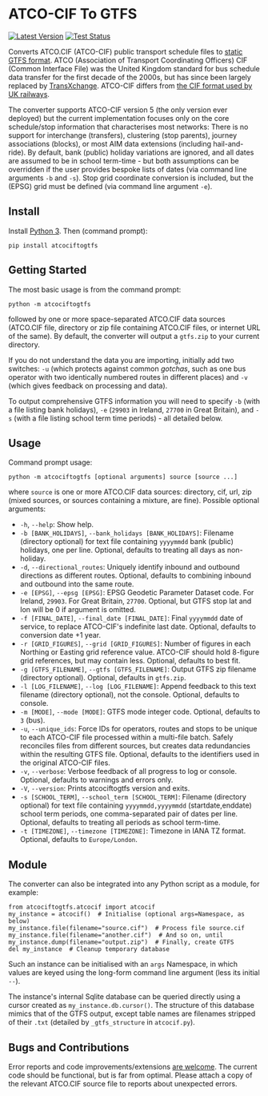 # ATCO-CIF To GTFS

[![Latest Version](https://img.shields.io/pypi/v/atcociftogtfs.svg)](https://pypi.org/project/atcociftogtfs/) [![Test Status](https://github.com/timhowgego/atcociftogtfs/workflows/test_atcociftogtfs/badge.svg)](https://github.com/timhowgego/atcociftogtfs/actions?query=workflow%3Atest_atcociftogtfs)

Converts ATCO.CIF (ATCO-CIF) public transport schedule files to [static GTFS format](https://gtfs.org/reference/static). ATCO (Association of Transport Coordinating Officers) CIF (Common Interface File) was the United Kingdom standard for bus schedule data transfer for the first decade of the 2000s, but has since been largely replaced by [TransXchange](https://www.gov.uk/government/collections/transxchange). ATCO-CIF differs from [the CIF format used by UK railways](https://wiki.openraildata.com/index.php/CIF_File_Format).

The converter supports ATCO-CIF version 5 (the only version ever deployed) but the current implementation focuses only on the core schedule/stop information that characterises most networks: There is no support for interchange (transfers), clustering (stop parents), journey associations (blocks), or most AIM data extensions (including hail-and-ride). By default, bank (public) holiday variations are ignored, and all dates are assumed to be in school term-time - but both assumptions can be overridden if the user provides bespoke lists of dates (via command line arguments `-b` and `-s`). Stop grid coordinate conversion is included, but the (EPSG) grid must be defined (via command line argument `-e`).

## Install

Install [Python 3](https://www.python.org/downloads/). Then (command prompt):

    pip install atcociftogtfs

## Getting Started

The most basic usage is from the command prompt:

    python -m atcociftogtfs

followed by one or more space-separated ATCO.CIF data sources (ATCO.CIF file, directory or zip file containing ATCO.CIF files, or internet URL of the same). By default, the converter will output a `gtfs.zip` to your current directory. 

If you do not understand the data you are importing, initially add two switches: `-u` (which protects against common _gotchas_, such as one bus operator with two identically numbered routes in different places) and `-v` (which gives feedback on processing and data).

To output comprehensive GTFS information you will need to specify `-b` (with a file listing bank holidays), `-e` (`29903` in Ireland, `27700` in Great Britain), and `-s` (with a file listing school term time periods) - all detailed below.

## Usage

Command prompt usage:

    python -m atcociftogtfs [optional arguments] source [source ...]
    
where `source` is one or more ATCO.CIF data sources: directory, cif, url, zip (mixed sources, or sources containing a mixture, are fine). Possible optional arguments:

* `-h`, `--help`: Show help.
* `-b [BANK_HOLIDAYS]`, `--bank_holidays [BANK_HOLIDAYS]`: Filename (directory optional) for text file containing `yyyymmdd` bank (public) holidays, one per line. Optional, defaults to treating all days as non-holiday.
* `-d`, `--directional_routes`: Uniquely identify inbound and outbound directions as different routes. Optional, defaults to combining inbound and outbound into the same route.
* `-e [EPSG]`, `--epsg [EPSG]`: EPSG Geodetic Parameter Dataset code. For Ireland, `29903`. For Great Britain, `27700`. Optional, but GTFS stop lat and lon will be 0 if argument is omitted.
* `-f [FINAL_DATE]`, `--final_date [FINAL_DATE]`: Final `yyyymmdd` date of service, to replace ATCO-CIF's indefinite last date. Optional, defaults to conversion date +1 year.
* `-r [GRID_FIGURES]`, `--grid [GRID_FIGURES]`: Number of figures in each Northing or Easting grid reference value. ATCO-CIF should hold 8-figure grid references, but may contain less. Optional, defaults to best fit.
* `-g [GTFS_FILENAME]`, `--gtfs [GTFS_FILENAME]`: Output GTFS zip filename (directory optional). Optional, defaults in `gtfs.zip`.
* `-l [LOG_FILENAME]`, `--log [LOG_FILENAME]`: Append feedback to this text filename (directory optional), not the console. Optional, defaults to console.
* `-m [MODE]`, `--mode [MODE]`: GTFS mode integer code. Optional, defaults to `3` (bus).
* `-u`, `--unique_ids`: Force IDs for operators, routes and stops to be unique to each ATCO-CIF file processed within a multi-file batch. Safely reconciles files from different sources, but creates data redundancies within the resulting GTFS file. Optional, defaults to the identifiers used in the original ATCO-CIF files.
* `-v`, `--verbose`: Verbose feedback of all progress to log or console. Optional, defaults to warnings and errors only.
* `-V`, `--version`: Prints atcociftogtfs version and exits.
* `-s [SCHOOL_TERM]`, `--school_term [SCHOOL_TERM]`: Filename (directory optional) for text file containing `yyyymmdd,yyyymmdd` (startdate,enddate) school term periods, one comma-separated pair of dates per line. Optional, defaults to treating all periods as school term-time.
* `-t [TIMEZONE]`, `--timezone [TIMEZONE]`: Timezone in IANA TZ format. Optional, defaults to `Europe/London`.

## Module

The converter can also be integrated into any Python script as a module, for example:

    from atcociftogtfs.atcocif import atcocif
    my_instance = atcocif()  # Initialise (optional args=Namespace, as below)
    my_instance.file(filename="source.cif")  # Process file source.cif
    my_instance.file(filename="another.cif")  # And so on, until
    my_instance.dump(filename="output.zip")  # Finally, create GTFS
    del my_instance  # Cleanup temporary database

Such an instance can be initialised with an `args` Namespace, in which values are keyed using the long-form command line argument (less its initial `--`).

The instance's internal Sqlite database can be queried directly using a cursor created as `my_instance.db.cursor()`. The structure of this database mimics that of the GTFS output, except table names are filenames stripped of their `.txt` (detailed by `_gtfs_structure` in `atcocif.py`).

## Bugs and Contributions

Error reports and code improvements/extensions [are welcome](https://github.com/timhowgego/atcociftogtfs/issues). The current code should be functional, but is far from optimal. Please attach a copy of the relevant ATCO.CIF source file to reports about unexpected errors.
